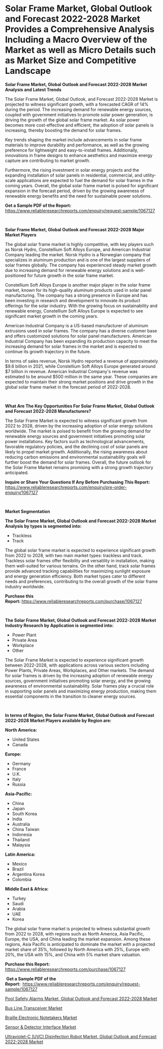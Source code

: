 <p><h1>Solar Frame Market, Global Outlook and Forecast 2022-2028 Market Provides a Comprehensive Analysis Including a Macro Overview of the Market as well as Micro Details such as Market Size and Competitive Landscape</h1></p><p><strong>Solar Frame Market, Global Outlook and Forecast 2022-2028 Market Analysis and Latest Trends</strong></p>
<p><p>The Solar Frame Market, Global Outlook, and Forecast 2022-2028 Market is projected to witness significant growth, with a forecasted CAGR of 14% during the period. The increasing demand for renewable energy sources, coupled with government initiatives to promote solar power generation, is driving the growth of the global solar frame market. As solar power becomes more cost-effective and efficient, the adoption of solar panels is increasing, thereby boosting the demand for solar frames.</p><p>Key trends shaping the market include advancements in solar frame materials to improve durability and performance, as well as the growing preference for lightweight and easy-to-install frames. Additionally, innovations in frame designs to enhance aesthetics and maximize energy capture are contributing to market growth.</p><p>Furthermore, the rising investment in solar energy projects and the expanding installation of solar panels in residential, commercial, and utility-scale applications are expected to fuel the demand for solar frames in the coming years. Overall, the global solar frame market is poised for significant expansion in the forecast period, driven by the growing awareness of renewable energy benefits and the need for sustainable power solutions.</p></p>
<p><strong>Get a Sample PDF of the Report:&nbsp;</strong> <a href="https://www.reliableresearchreports.com/enquiry/request-sample/1067127">https://www.reliableresearchreports.com/enquiry/request-sample/1067127</a></p>
<p>&nbsp;</p>
<p><strong>Solar Frame Market, Global Outlook and Forecast 2022-2028 Major Market Players</strong></p>
<p><p>The global solar frame market is highly competitive, with key players such as Norsk Hydro, Constellium Soft Alloys Europe, and American Industrial Company leading the market. Norsk Hydro is a Norwegian company that specializes in aluminum production and is one of the largest suppliers of solar frames globally. The company has experienced steady market growth due to increasing demand for renewable energy solutions and is well-positioned for future growth in the solar frame market.</p><p>Constellium Soft Alloys Europe is another major player in the solar frame market, known for its high-quality aluminum products used in solar panel manufacturing. The company has a strong presence in Europe and has been investing in research and development to innovate its product offerings for the solar industry. With the growing focus on sustainability and renewable energy, Constellium Soft Alloys Europe is expected to see significant market growth in the coming years.</p><p>American Industrial Company is a US-based manufacturer of aluminum extrusions used in solar frames. The company has a diverse customer base and offers customized solutions for solar panel manufacturers. American Industrial Company has been expanding its production capacity to meet the increasing demand for solar frames in the market and is expected to continue its growth trajectory in the future.</p><p>In terms of sales revenue, Norsk Hydro reported a revenue of approximately $9.6 billion in 2021, while Constellium Soft Alloys Europe generated around $7 billion in revenue. American Industrial Company's revenue was estimated to be around $500 million in the same year. These companies are expected to maintain their strong market positions and drive growth in the global solar frame market in the forecast period of 2022-2028.</p></p>
<p>&nbsp;</p>
<p><strong>What Are The Key Opportunities For Solar Frame Market, Global Outlook and Forecast 2022-2028 Manufacturers?</strong></p>
<p><p>The Solar Frame Market is expected to witness significant growth from 2022 to 2028, driven by the increasing adoption of solar energy solutions worldwide. The market is poised to benefit from the growing demand for renewable energy sources and government initiatives promoting solar power installations. Key factors such as technological advancements, favorable regulatory policies, and the declining cost of solar panels are likely to propel market growth. Additionally, the rising awareness about reducing carbon emissions and environmental sustainability goals will further boost the demand for solar frames. Overall, the future outlook for the Solar Frame Market remains promising with a strong growth trajectory anticipated.</p></p>
<p><strong>Inquire or Share Your Questions If Any Before Purchasing This Report:</strong> <a href="https://www.reliableresearchreports.com/enquiry/pre-order-enquiry/1067127">https://www.reliableresearchreports.com/enquiry/pre-order-enquiry/1067127</a></p>
<p>&nbsp;</p>
<p><strong>Market Segmentation</strong></p>
<p><strong>The Solar Frame Market, Global Outlook and Forecast 2022-2028 Market Analysis by types is segmented into:</strong></p>
<p><ul><li>Trackless</li><li>Track</li></ul></p>
<p><p>The global solar frame market is expected to experience significant growth from 2022 to 2028, with two main market types: trackless and track. Trackless solar frames offer flexibility and versatility in installation, making them well-suited for various terrains. On the other hand, track solar frames provide advanced tracking capabilities for maximizing sunlight exposure and energy generation efficiency. Both market types cater to different needs and preferences, contributing to the overall growth of the solar frame industry worldwide.</p></p>
<p><strong>Purchase this Report:&nbsp;</strong><a href="https://www.reliableresearchreports.com/purchase/1067127">https://www.reliableresearchreports.com/purchase/1067127</a></p>
<p>&nbsp;</p>
<p><strong>The Solar Frame Market, Global Outlook and Forecast 2022-2028 Market Industry Research by Application is segmented into:</strong></p>
<p><ul><li>Power Plant</li><li>Private Area</li><li>Workplace</li><li>Other</li></ul></p>
<p><p>The Solar Frame Market is expected to experience significant growth between 2022-2028, with applications across various sectors including Power Plants, Private Areas, Workplaces, and Other markets. The demand for solar frames is driven by the increasing adoption of renewable energy sources, government initiatives promoting solar energy, and the growing awareness of environmental sustainability. Solar frames play a crucial role in supporting solar panels and maximizing energy production, making them essential components in the transition to cleaner energy sources.</p></p>
<p>&nbsp;</p>
<p><strong>In terms of Region, the Solar Frame Market, Global Outlook and Forecast 2022-2028 Market Players available by Region are:</strong></p>
<p>
    <p> <strong> North America: </strong>
        <ul>
            <li>United States</li>
            <li>Canada</li>
        </ul>
        </p> 
    <p> <strong> Europe: </strong>
        <ul>
            <li>Germany</li>
            <li>France</li>
            <li>U.K.</li>
            <li>Italy</li>
            <li>Russia</li>
        </ul>
        </p> 
    <p> <strong> Asia-Pacific: </strong>
        <ul>
            <li>China</li>
            <li>Japan</li>
            <li>South Korea</li>
            <li>India</li>
            <li>Australia</li>
            <li>China Taiwan</li>
            <li>Indonesia</li>
            <li>Thailand</li>
            <li>Malaysia</li>
        </ul>
        </p> 
    <p> <strong> Latin America: </strong>
        <ul>
            <li>Mexico</li>
            <li>Brazil</li>
            <li>Argentina Korea</li>
            <li>Colombia</li>
        </ul>
        </p> 
    <p> <strong> Middle East & Africa: </strong>
        <ul>
            <li>Turkey</li>
            <li>Saudi</li>
            <li>Arabia</li>
            <li>UAE</li>
            <li>Korea</li>
        </ul>
    </p>
    </p>
<p><p>The global solar frame market is projected to witness substantial growth from 2022 to 2028, with regions such as North America, Asia Pacific, Europe, the USA, and China leading the market expansion. Among these regions, Asia Pacific is anticipated to dominate the market with a projected market share of 35%, followed by North America with 25%, Europe with 20%, the USA with 15%, and China with 5% market share valuation.</p></p>
<p><strong>Purchase this Report: </strong><a href="https://www.reliableresearchreports.com/purchase/1067127">https://www.reliableresearchreports.com/purchase/1067127</a></p>
<p>&nbsp;<strong>Get a Sample PDF of the Report:&nbsp;&nbsp;</strong><a href="https://www.reliableresearchreports.com/enquiry/request-sample/1067127">https://www.reliableresearchreports.com/enquiry/request-sample/1067127</a></p>
<p><strong></strong></p>
<p><p><a href="https://github.com/castoriffic/Market-Research-Report-List-3/blob/main/pool-safety-alarms-market-global-outlook-and-forecast-2022-2028-market.md">Pool Safety Alarms Market, Global Outlook and Forecast 2022-2028 Market</a></p><p><a href="https://medium.com/@vivianejast/bus-line-transceiver-market-size-reveals-the-best-marketing-channels-in-global-industry-049f939aad2c">Bus Line Transceiver Market</a></p><p><a href="https://medium.com/@williebarrett2023/analyzing-braille-electronic-notetakers-market-global-industry-perspective-and-forecast-2024-to-28a743d23d06">Braille Electronic Notetakers Market</a></p><p><a href="https://medium.com/@vivianejast/sensor-amp-detector-interface-nbsp-market-focuses-on-market-share-size-and-projected-forecast-115db92b7773">Sensor & Detector Interface Market</a></p><p><a href="https://github.com/ashepherd82/Market-Research-Report-List-3/blob/main/ultraviolet-c-uvc-disinfection-robot-market-global-outlook-and-forecast-2022-2028-market.md">Ultraviolet-C (UVC) Disinfection Robot Market, Global Outlook and Forecast 2022-2028 Market</a></p></p>